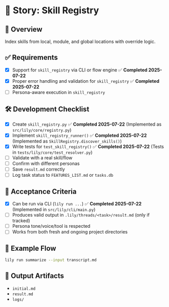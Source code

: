 # 📘 Story: Skill Registry

## 🧭 Overview
Index skills from local, module, and global locations with override logic.

## ✅ Requirements
- [x] Support for `skill_registry` via CLI or flow engine ✅ **Completed 2025-07-22**
- [x] Proper error handling and validation for `skill_registry` ✅ **Completed 2025-07-22**
- [ ] Persona-aware execution in `skill_registry`

## 🛠 Development Checklist
- [x] Create `skill_registry.py` ✅ **Completed 2025-07-22** (Implemented as `src/lily/core/registry.py`)
- [x] Implement `skill_registry_runner()` ✅ **Completed 2025-07-22** (Implemented as `SkillRegistry.discover_skills()`)
- [x] Write tests for `test_skill_registry()` ✅ **Completed 2025-07-22** (Tests in `tests/lily/core/test_resolver.py`)
- [ ] Validate with a real skill/flow
- [ ] Confirm with different personas
- [ ] Save `result.md` correctly
- [ ] Log task status to `FEATURES_LIST.md` or `tasks.db`

## 🧪 Acceptance Criteria
- [x] Can be run via CLI (`lily run ...`) ✅ **Completed 2025-07-22** (Implemented in `src/lily/cli/main.py`)
- [ ] Produces valid output in `.lily/threads/<task>/result.md` (only if tracked)
- [ ] Persona tone/voice/tool is respected
- [ ] Works from both fresh and ongoing project directories

## 🧵 Example Flow
```bash
lily run summarize --input transcript.md
```

## 📁 Output Artifacts
- `initial.md`
- `result.md`
- `logs/`
